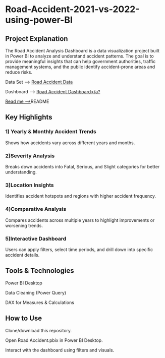 # Road-Accident-2021-vs-2022-using-power-BI
## Project Explanation
The Road Accident Analysis Dashboard is a data visualization project built in Power BI to analyze and understand accident patterns. The goal is to provide meaningful insights that can help government authorities, traffic management systems, and the public identify accident-prone areas and reduce risks.

Data Set --> <a href="https://github.com/dilliprasathB/Road-Accident-2021-vs-2022-using-power-BI/blob/main/Road%20Accident%20Data.xlsb"> Road Accident Data</a>

Dashboard --> <a href="https://github.com/dilliprasathB/Road-Accident-2021-vs-2022-using-power-BI/blob/main/Road%20Accident.pbix">Road Accident Dashboard</a?

Read me --><a hred="https://github.com/dilliprasathB/Road-Accident-2021-vs-2022-using-power-BI">README</a>

## Key Highlights
### 1) Yearly & Monthly Accident Trends
Shows how accidents vary across different years and months.

### 2)Severity Analysis 
Breaks down accidents into Fatal, Serious, and Slight categories for better understanding.

### 3)Location Insights 
Identifies accident hotspots and regions with higher accident frequency.

### 4)Comparative Analysis 
Compares accidents across multiple years to highlight improvements or worsening trends.

### 5)Interactive Dashboard 
Users can apply filters, select time periods, and drill down into specific accident details.
## Tools & Technologies
Power BI Desktop

Data Cleaning (Power Query)

DAX for Measures & Calculations
## How to Use
Clone/download this repository.

Open Road Accident.pbix in Power BI Desktop.

Interact with the dashboard using filters and visuals.
